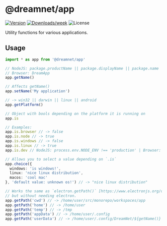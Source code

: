 # @dreamnet/app

[![Version](https://img.shields.io/npm/v/app.svg)](https://npmjs.org/package/app)
[![Downloads/week](https://img.shields.io/npm/dw/@dreamnet/app.svg)](https://npmjs.org/package/@dreamnet/app)
![License](https://img.shields.io/npm/l/@dreamnet/app.svg)

Utility functions for various applications.

## Usage

```ts
import * as app from '@dreamnet/app'

// NodeJS: package.productName || package.displayName || package.name
// Browser: DreamApp
app.getName()

// Affects getName()
app.setName('My application')

// -> win32 || darwin || linux || android
app.getPlatform()

// Object with bools depending on the platform it is running on
app.is

// Examples:
app.is.browser // -> false
app.is.node // -> true
app.is.windows // -> false
app.is.linux // -> true
app.is.dev // NodeJS: process.env.NODE_ENV !== 'production' | Browser: null

// Allows you to select a value depending on `.is`
app.choice({
  windows: 'is windows!',
  linux: 'nice linux distribution',
  macos: 'cool mac'
}, 'default value: unknown os!') // -> "nice linux distribution"

// Works the same as `electron.getPath()` [https://www.electronjs.org/docs/api/app#appgetpathname]
// but without needing electron.
app.getPath('cwd') // -> /home/user/src/monorepo/workspaces/app
app.getPath('home') // -> /home/user
app.getPath('temp') // -> /tmp
app.getPath('appData') // -> /home/user/.config
app.getPath('userData') // -> /home/user/.config/DreamNet/${getName()}
```

